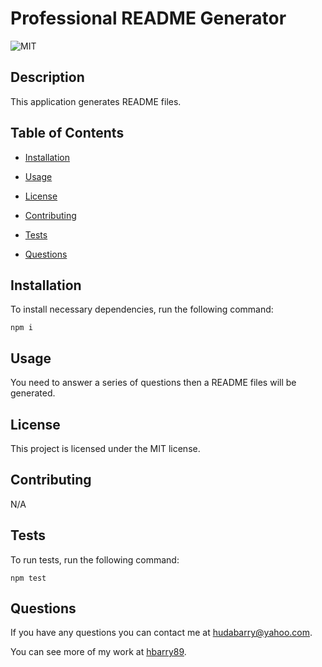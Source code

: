 # Professional README Generator
  ![MIT](https://img.shields.io/badge/license-MIT-blue) 

  ## Description
  
  This application generates README files.
  
  ## Table of Contents
  
  * [Installation](#installation)
  
  * [Usage](#usage)
  
  * [License](#license)
  
  * [Contributing](#contributing)
  
  * [Tests](#tests)
  
  * [Questions](#questions)
  
  ## Installation
  
  To install necessary dependencies, run the following command:

  ```
  npm i
  ```
  
  ## Usage
  
  You need to answer a series of questions then a README files will be generated.
  
  ## License
  This project is licensed under the MIT license.
  
  
  ## Contributing
  
  N/A
  
  ## Tests
  
  To run tests, run the following command:
 
  ```
  npm test
  ```
  
  ## Questions
  
  If you have any questions you can contact me at hudabarry@yahoo.com.
  
  You can see more of my work at [hbarry89](https://github.com/hbarry89).
  
